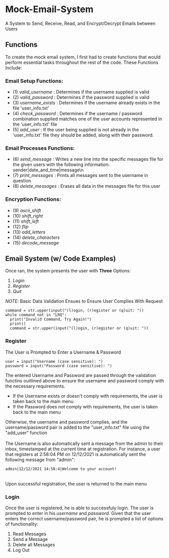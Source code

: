 # Mock-Email-System
 A System to Send, Receive, Read, and Encrypt/Decrypt Emails between Users

## Functions
To create the mock email system, I first had to create functions that would perform essential tasks throughout the rest of the code.
These Functions Include:

### Email Setup Functions:
- (1) _valid_username_ : Determines if the username supplied is valid
- (2) _valid_password_ : Determines if the password supplied is valid
- (3) _username_exists_ : Determines if the username already exists in the file 'user_info.txt'
- (4) _check_password_ : Determines if the username / password combination supplied matches one of the user accounts represented in the 'user_info.txt' file
- (5) _add_user_ : If the user being supplied is not already in the 'user_info.txt' file they should be added, along with their password.

### Email Processes Functions:
- (6) _send_message_ : Writes a new line into the specific messages file for the given users with the following information: sender|date_and_time|message\n
- (7) _print_messages_ : Prints all messages sent to the username in question
- (8) _delete_messages_ : Erases all data in the messages file for this user

### Encryption Functions: 
- (9) _ascii_shift_
- (10) _shift_right_
- (11) _shift_left_
- (12) _flip_
- (13) _add_letters_
- (14) _delete_characters_
- (15) _decode_message_

## Email System (w/ Code Examples)
Once ran, the system presents the user with **Three** Options:
1. *Login*
2. *Register*
3. *Quit*

*NOTE*: Basic Data Validation Ensues to Ensure User Complies With Request
```
command = str.upper(input("(l)ogin, (r)egister or (q)uit: "))
while command not in "LRQ":
  print("Invalid Command, Try Again!")
  print()
  command = str.upper(input("(l)ogin, (r)egister or (q)uit: "))
```

### Register
The User is Prompted to Enter a Username & Password

```
user = input("Username (case sensitive): ")
password = input("Password (case sensitive): ")
```

The entered Username and Password are passed through the validation functins ouitlined above to ensure the username and password comply with the necessary requirements.
- If the Username exists or doesn't comply with requirements, the user is taken back to the main menu
- If the Password does not comply with requirements, the user is taken back to the main menu

Otherwise, the username and password complies, and the username/password pair is added to the "user_info.txt" file using the "add_user" function <br />
<br />
The Username is also automatically sent a message from the admin to their inbox, timestamped at the current time at registration. For instance, a user that registers at 2:58:04 PM on 12/12/2021 is automatically sent the following message from "admin":

```
admin|12/12/2021 14:58:4|Welcome to your account!
```
<br />
Upon successful registration, the user is returned to the main menu

### Login
Once the user is registered, he is able to successfuly login. The user is prompted to enter in his _username_ and _password_. Given that the user enters the correct username/password pair, he is prompted a list of options of functionality:
1. Read Messages
2. Send a Message
3. Delete all Messages
4. Log Out
